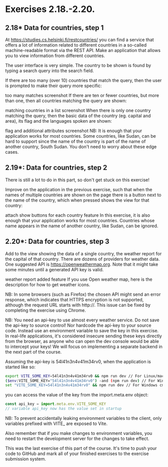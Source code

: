 # Exercises 2.18.-2.20.
## 2.18* Data for countries, step 1
At https://studies.cs.helsinki.fi/restcountries/ you can find a service that offers a lot of information related to different countries in a so-called machine-readable format via the REST API. Make an application that allows you to view information from different countries.

The user interface is very simple. The country to be shown is found by typing a search query into the search field.

If there are too many (over 10) countries that match the query, then the user is prompted to make their query more specific:

too many matches screenshot
If there are ten or fewer countries, but more than one, then all countries matching the query are shown:

matching countries in a list screenshot
When there is only one country matching the query, then the basic data of the country (eg. capital and area), its flag and the languages spoken are shown:

flag and additional attributes screenshot
NB: It is enough that your application works for most countries. Some countries, like Sudan, can be hard to support since the name of the country is part of the name of another country, South Sudan. You don't need to worry about these edge cases.

## 2.19*: Data for countries, step 2
There is still a lot to do in this part, so don't get stuck on this exercise!

Improve on the application in the previous exercise, such that when the names of multiple countries are shown on the page there is a button next to the name of the country, which when pressed shows the view for that country:

attach show buttons for each country feature
In this exercise, it is also enough that your application works for most countries. Countries whose name appears in the name of another country, like Sudan, can be ignored.

## 2.20*: Data for countries, step 3
Add to the view showing the data of a single country, the weather report for the capital of that country. There are dozens of providers for weather data. One suggested API is https://openweathermap.org. Note that it might take some minutes until a generated API key is valid.

weather report added feature
If you use Open weather map, here is the description for how to get weather icons.

NB: In some browsers (such as Firefox) the chosen API might send an error response, which indicates that HTTPS encryption is not supported, although the request URL starts with http://. This issue can be fixed by completing the exercise using Chrome.

NB: You need an api-key to use almost every weather service. Do not save the api-key to source control! Nor hardcode the api-key to your source code. Instead use an environment variable to save the key in this exercise. In real-life applications, it's considered insecure sending these keys directly from the browser, as anyone who can open the dev console would be able to intercept your keys! We will focus on implementing a separate backend in the next part of the course.

Assuming the api-key is 54l41n3n4v41m34rv0, when the application is started like so:

```bash
export VITE_SOME_KEY=54l41n3n4v41m34rv0 && npm run dev // For Linux/macOS Bash
($env:VITE_SOME_KEY="54l41n3n4v41m34rv0") -and (npm run dev) // For Windows PowerShell
set "VITE_SOME_KEY=54l41n3n4v41m34rv0" && npm run dev // For Windows cmd.exe
```
you can access the value of the key from the import.meta.env object:

```jsx
const api_key = import.meta.env.VITE_SOME_KEY
// variable api_key now has the value set in startup
```
NB: To prevent accidentally leaking environment variables to the client, only variables prefixed with VITE_ are exposed to Vite.

Also remember that if you make changes to environment variables, you need to restart the development server for the changes to take effect.

This was the last exercise of this part of the course. It's time to push your code to GitHub and mark all of your finished exercises to the exercise submission system.